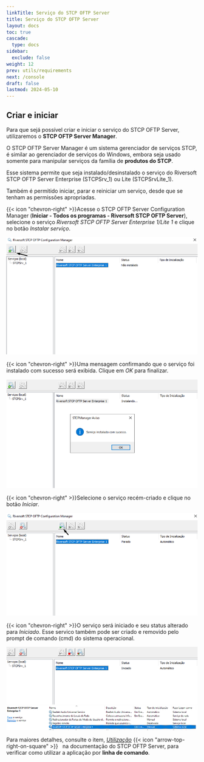 ```yaml
---
linkTitle: Serviço do STCP OFTP Server
title: Serviço do STCP OFTP Server
layout: docs
toc: true
cascade:
  type: docs
sidebar:
  exclude: false
weight: 12
prev: utils/requirements
next: /console
draft: false
lastmod: 2024-05-10
---
```

## Criar e iniciar

Para que sejá possível criar e iniciar o serviço do STCP OFTP Server, utilizaremos o **STCP OFTP Server Manager**.

O STCP OFTP Server Manager é um sistema gerenciador de serviços STCP, é similar ao gerenciador de serviços do Windows, embora seja usado somente para manipular serviços da família de **produtos do STCP**.

Esse sistema permite que seja instalado/desinstalado o serviço do Riversoft STCP OFTP Server Enterprise (STCPSrv_1) ou Lite (STCPSrvLite_1).

Também é permitido iniciar, parar e reiniciar um serviço, desde que se tenham as permissões apropriadas.

{{< icon "chevron-right" >}}Acesse o STCP OFTP Server Configuration Manager (**Iniciar - Todos os programas - Riversoft STCP OFTP Server**), selecione o serviço _Riversoft STCP OFTP Server Enterprise 1/Lite 1_ e clique no botão _Instalar serviço_.

![](img/service-01.png)

{{< icon "chevron-right" >}}Uma mensagem confirmando que o serviço foi instalado com sucesso será exibida. Clique em _OK_ para finalizar.

![](img/service-02.png)

{{< icon "chevron-right" >}}Selecione o serviço recém-criado e clique no botão _Iniciar_.

![](img/service-03.png)

{{< icon "chevron-right" >}}O serviço será iniciado e seu status alterado para _Iniciado_. Esse servico também pode ser criado e removido pelo prompt de comando (cmd) do sistema operacional.

![](img/service-04.png "Serviço iniciado no STCP OFTP Server Configuration Manager")
<br>
![](img/service-05.png "Serviço iniciado nos serviços do Windows")

Para maiores detalhes, consulte o item, <a href="/stcpserver/03-util/" target="_blank">_Utilização_</a> {{< icon "arrow-top-right-on-square" >}} &nbsp; na documentação do STCP OFTP Server, para verificar como utilizar a aplicação por **linha de comando**.

<br>

